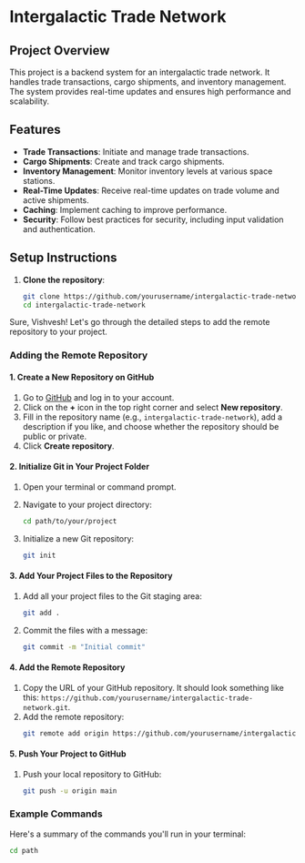 # Intergalactic Trade Network

## Project Overview
This project is a backend system for an intergalactic trade network. It handles trade transactions, cargo shipments, and inventory management. The system provides real-time updates and ensures high performance and scalability.

## Features
- **Trade Transactions**: Initiate and manage trade transactions.
- **Cargo Shipments**: Create and track cargo shipments.
- **Inventory Management**: Monitor inventory levels at various space stations.
- **Real-Time Updates**: Receive real-time updates on trade volume and active shipments.
- **Caching**: Implement caching to improve performance.
- **Security**: Follow best practices for security, including input validation and authentication.

## Setup Instructions
1. **Clone the repository**:
   ```bash
   git clone https://github.com/yourusername/intergalactic-trade-network.git
   cd intergalactic-trade-network
Sure, Vishvesh! Let's go through the detailed steps to add the remote repository to your project.

### Adding the Remote Repository

#### 1. **Create a New Repository on GitHub**
1. Go to [GitHub](https://github.com/) and log in to your account.
2. Click on the **+** icon in the top right corner and select **New repository**.
3. Fill in the repository name (e.g., `intergalactic-trade-network`), add a description if you like, and choose whether the repository should be public or private.
4. Click **Create repository**.

#### 2. **Initialize Git in Your Project Folder**
1. Open your terminal or command prompt.
2. Navigate to your project directory:
   ```bash
   cd path/to/your/project
   ```

3. Initialize a new Git repository:
   ```bash
   git init
   ```

#### 3. **Add Your Project Files to the Repository**
1. Add all your project files to the Git staging area:
   ```bash
   git add .
   ```

2. Commit the files with a message:
   ```bash
   git commit -m "Initial commit"
   ```

#### 4. **Add the Remote Repository**
1. Copy the URL of your GitHub repository. It should look something like this: `https://github.com/yourusername/intergalactic-trade-network.git`.
2. Add the remote repository:
   ```bash
   git remote add origin https://github.com/yourusername/intergalactic-trade-network.git
   ```

#### 5. **Push Your Project to GitHub**
1. Push your local repository to GitHub:
   ```bash
   git push -u origin main
   ```

### Example Commands
Here's a summary of the commands you'll run in your terminal:

```bash
cd path
